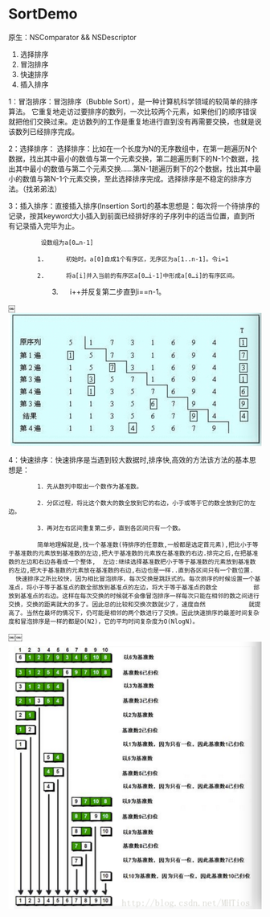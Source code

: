 # SortDemo
原生：NSComparator && NSDescriptor
1. 选择排序
2. 冒泡排序
3. 快速排序
4. 插入排序

1：冒泡排序：冒泡排序（Bubble Sort），是一种计算机科学领域的较简单的排序算法。 它重复地走访过要排序的数列，一次比较两个元素，如果他们的顺序错误就把他们交换过来。走访数列的工作是重复地进行直到没有再需要交换，也就是说该数列已经排序完成。


2：选择排序： 选择排序：比如在一个长度为N的无序数组中，在第一趟遍历N个数据，找出其中最小的数值与第一个元素交换，第二趟遍历剩下的N-1个数据，找出其中最小的数值与第二个元素交换......第N-1趟遍历剩下的2个数据，找出其中最小的数值与第N-1个元素交换，至此选择排序完成。选择排序是不稳定的排序方法。（找弟弟法）


3：插入排序：直接插入排序(Insertion Sort)的基本思想是：每次将一个待排序的记录，按其keyword大小插入到前面已经排好序的子序列中的适当位置，直到所有记录插入完毕为止。

			 设数组为a[0…n-1]
       
			1.      初始时。a[0]自成1个有序区，无序区为a[1..n-1]。令i=1
      
			2.      将a[i]并入当前的有序区a[0…i-1]中形成a[0…i]的有序区间。
      
                        3.      i++并反复第二步直到i==n-1。
      
￼![image](https://github.com/MrTung/SortDemo/blob/master/SortDemo/Screenshots/C8BC1433-B7B4-4440-900B-84AD4BE994C1.png?raw=true)


4：快速排序：快速排序是当遇到较大数据时,排序快,高效的方法该方法的基本思想是：

			1．先从数列中取出一个数作为基准数。
      
			2．分区过程，将比这个数大的数全放到它的右边，小于或等于它的数全放到它的左边。
      
			3．再对左右区间重复第二步，直到各区间只有一个数。
      
			简单地理解就是,找一个基准数(待排序的任意数,一般都是选定首元素),把比小于等于基准数的元素放到基准数的左边,把大于基准数的元素放在基准数的右边.排完之后,在把基准数的左边和右边各看成一个整体,  左边:继续选择基准数把小于等于基准数的元素放到基准数的左边,把大于基准数的元素放在基准数的右边,右边也是一样..直到各区间只有一个数位置.
      快速排序之所比较快，因为相比冒泡排序，每次交换是跳跃式的。每次排序的时候设置一个基准点，将小于等于基准点的数全部放到基准点的左边，将大于等于基准点的数全			部放到基准点的右边。这样在每次交换的时候就不会像冒泡排序一样每次只能在相邻的数之间进行交换，交换的距离就大的多了。因此总的比较和交换次数就少了，速度自然			就提高了。当然在最坏的情况下，仍可能是相邻的两个数进行了交换。因此快速排序的最差时间复杂度和冒泡排序是一样的都是O(N2)，它的平均时间复杂度为O(NlogN)。

￼￼![image](https://github.com/MrTung/SortDemo/blob/master/SortDemo/Screenshots/E944A7A1-DD8C-4031-9E29-95C8A215F22C.png?raw=true)

